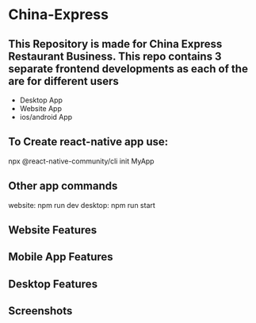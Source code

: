 # China-Express

## This Repository is made for China Express Restaurant Business. This repo contains 3 separate frontend developments as each of the are for different users

- Desktop App
- Website App
- ios/android App

## To Create react-native app use:
npx @react-native-community/cli init MyApp

## Other app commands 
website: npm run dev
desktop: npm run start 


## Website Features

## Mobile App Features

## Desktop Features

## Screenshots

